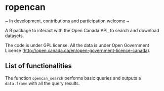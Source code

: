 # ropencan

~ In development, contributions and participation welcome ~

A R package to interact with the Open Canada API, to search and download datasets. 

The code is under GPL license. All the data is under Open Government License (http://open.canada.ca/en/open-government-licence-canada). 

## List of functionalities 

The function `opencan_search` performs basic queries and outputs a `data.frame` with all the query results. 
